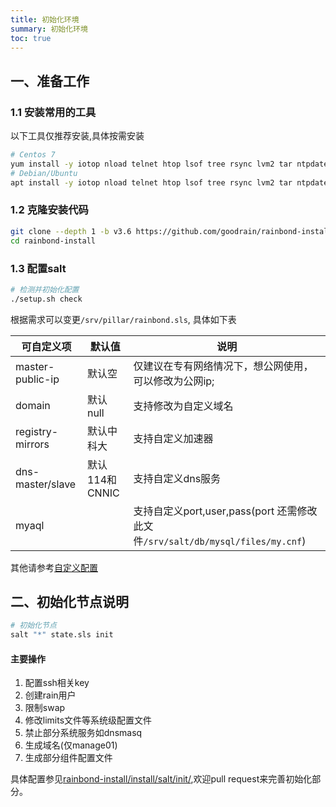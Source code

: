 ```yaml
--- 
title: 初始化环境
summary: 初始化环境
toc: true 
---
```


## 一、准备工作


### 1.1 安装常用的工具

以下工具仅推荐安装,具体按需安装

```bash
# Centos 7
yum install -y iotop nload telnet htop lsof tree rsync lvm2 tar ntpdate wget net-tools git pwgen perl bind-utils dstat iproute bash-completion 
# Debian/Ubuntu
apt install -y iotop nload telnet htop lsof tree rsync lvm2 tar ntpdate wget net-tools git pwgen uuid-runtime iproute2 systemd dnsutils python-pip apt-transport-https 
```

### 1.2 克隆安装代码

```bash
git clone --depth 1 -b v3.6 https://github.com/goodrain/rainbond-install.git
cd rainbond-install
```

### 1.3 配置salt

```bash
# 检测并初始化配置
./setup.sh check
```

根据需求可以变更`/srv/pillar/rainbond.sls`, 具体如下表

| 可自定义项 | 默认值 | 说明   |
| ------ | -------- | ----- | 
|master-public-ip|默认空|仅建议在专有网络情况下，想公网使用，可以修改为公网ip;|
|domain|默认null|支持修改为自定义域名|
|registry-mirrors|默认中科大|支持自定义加速器|
|dns-master/slave|默认114和CNNIC|支持自定义dns服务|
|myaql||支持自定义port,user,pass(port 还需修改此文件`/srv/salt/db/mysql/files/my.cnf`)|

其他请参考[自定义配置](https://www.rainbond.com/docs/stable/operation-manual/setup/custom-config.html)

## 二、初始化节点说明

```bash
# 初始化节点
salt "*" state.sls init
```

#### 主要操作

1. 配置ssh相关key
2. 创建rain用户
3. 限制swap
4. 修改limits文件等系统级配置文件
5. 禁止部分系统服务如dnsmasq
6. 生成域名(仅manage01)
7. 生成部分组件配置文件

具体配置参见[rainbond-install/install/salt/init/](https://github.com/goodrain/rainbond-install/tree/v3.6/install/salt/init),欢迎pull request来完善初始化部分。
